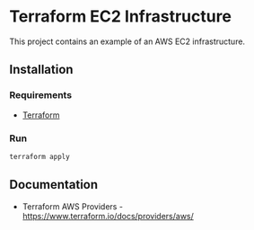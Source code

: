 Terraform EC2 Infrastructure
===========

This project contains an example of an AWS EC2 infrastructure. 

## Installation

### Requirements

* [Terraform](https://www.terraform.io/downloads.html)

### Run

```bash
terraform apply
```

## Documentation

* Terraform AWS Providers - https://www.terraform.io/docs/providers/aws/